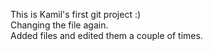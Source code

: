 This is Kamil's first git project :) <br>
Changing the file again. <br>
Added files and edited them a couple of times.